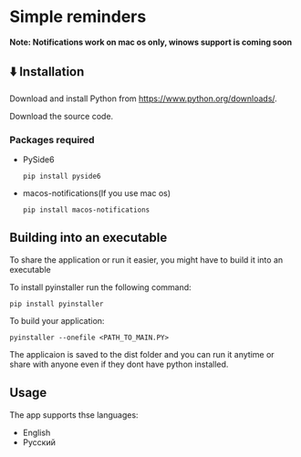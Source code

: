 # Simple reminders

**Note: Notifications work on mac os only, winows support is coming soon**

## ⬇️ Installation

Download and install Python from https://www.python.org/downloads/.

Download the source code.

### Packages required

+ PySide6
  ```
  pip install pyside6
  ```
+ macos-notifications(If you use mac os)
  ```
  pip install macos-notifications
  ```


## Building into an executable

To share the application or run it easier, you might have to build it into an executable

To install pyinstaller run the following command:

```
pip install pyinstaller
```

To build your application:

```
pyinstaller --onefile <PATH_TO_MAIN.PY>
```

The applicaion is saved to the dist folder and you can run it anytime or share with anyone even if they dont have python installed.


## Usage
The app supports thse languages:
+ English
+ Русский






